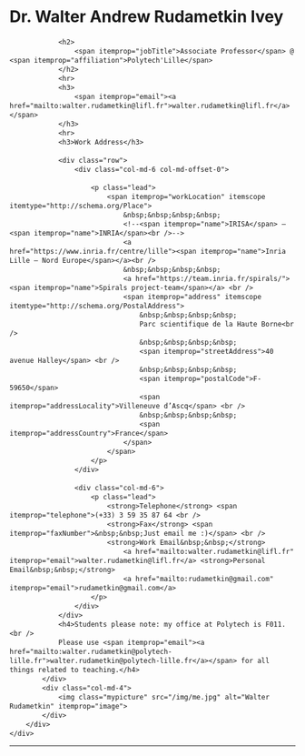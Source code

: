 <!-- # Dr. Walter Andrew Rudametkin Ivey   -->
<div class="container">
    <div itemscope itemtype="http://schema.org/Person">
        <div class="row">
            <div class="col-md-8">
                <h1>
                    <span itemprop="honorificPrefix">Dr.</span> <span itemprop="name">Walter <span itemprop="additionalName">Andrew</span> Rudametkin <span
                        itemprop="additionalName">Ivey</span>
                    </span>
                </h1>

                <h2>
                    <span itemprop="jobTitle">Associate Professor</span> @ <span itemprop="affiliation">Polytech'Lille</span>
                </h2>
                <hr>
                <h3>
                    <span itemprop="email"><a href="mailto:walter.rudametkin@lifl.fr">walter.rudametkin@lifl.fr</a></span>
                </h3>
                <hr>
                <h3>Work Address</h3>

                <div class="row">
                    <div class="col-md-6 col-md-offset-0">

                        <p class="lead">
                            <span itemprop="workLocation" itemscope itemtype="http://schema.org/Place">
                                &nbsp;&nbsp;&nbsp;&nbsp;
                                <!--<span itemprop="name">IRISA</span> – <span itemprop="name">INRIA</span><br />-->
                                <a href="https://www.inria.fr/centre/lille"><span itemprop="name">Inria Lille – Nord Europe</span></a><br />
                                &nbsp;&nbsp;&nbsp;&nbsp;
                                <a href="https://team.inria.fr/spirals/"><span itemprop="name">Spirals project-team</span></a> <br />
                                <span itemprop="address" itemscope itemtype="http://schema.org/PostalAddress">
                                    &nbsp;&nbsp;&nbsp;&nbsp;
                                    Parc scientifique de la Haute Borne<br />
                                    &nbsp;&nbsp;&nbsp;&nbsp;
                                    <span itemprop="streetAddress">40 avenue Halley</span> <br /> 
                                    &nbsp;&nbsp;&nbsp;&nbsp;
                                    <span itemprop="postalCode">F-59650</span>
                                    <span itemprop="addressLocality">Villeneuve d’Ascq</span> <br />
                                    &nbsp;&nbsp;&nbsp;&nbsp;
                                    <span itemprop="addressCountry">France</span>
                                </span>
                            </span>
                        </p>
                    </div>

                    <div class="col-md-6">
                        <p class="lead">
                            <strong>Telephone</strong> <span itemprop="telephone">(+33) 3 59 35 87 64 <br />
                            <strong>Fax</strong> <span itemprop="faxNumber">&nbsp;&nbsp;Just email me :)</span> <br />
                            <strong>Work Email&nbsp;&nbsp;</strong>
                                <a href="mailto:walter.rudametkin@lifl.fr" itemprop="email">walter.rudametkin@lifl.fr</a> <strong>Personal Email&nbsp;&nbsp;</strong>
                                <a href="mailto:rudametkin@gmail.com" itemprop="email">rudametkin@gmail.com</a>
                        </p>
                    </div>
                </div>
                <h4>Students please note: my office at Polytech is F011.<br />
                Please use <span itemprop="email"><a href="mailto:walter.rudametkin@polytech-lille.fr">walter.rudametkin@polytech-lille.fr</a></span> for all things related to teaching.</h4>
            </div>
            <div class="col-md-4">
                <img class="mypicture" src="/img/me.jpg" alt="Walter Rudametkin" itemprop="image">
            </div>
        </div>
    </div>
</div>

<hr>
